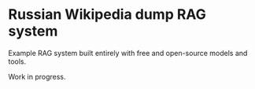 # Russian Wikipedia dump RAG system

Example RAG system built entirely with free and open-source
models and tools.

Work in progress.

